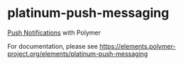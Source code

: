 # platinum-push-messaging
[Push Notifications](http://w3c.github.io/push-api/) with Polymer

For documentation, please see https://elements.polymer-project.org/elements/platinum-push-messaging
